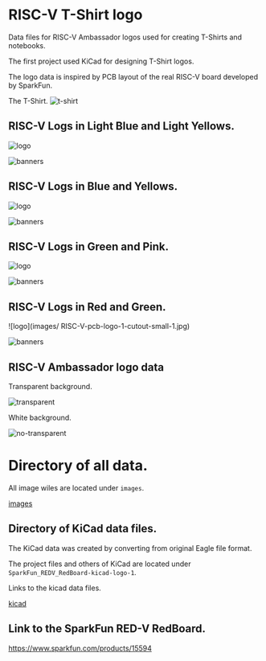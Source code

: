 # RISC-V T-Shirt logo

Data files for RISC-V Ambassador logos used for creating T-Shirts and notebooks.

The first project used KiCad for designing T-Shirt logos.

The logo data is inspired by PCB layout of the real RISC-V board developed by SparkFun.


The T-Shirt.
![t-shirt](t-shirt/back.jpg)


## RISC-V Logs in Light Blue and Light Yellows.

![logo](images/RISC-V-pcb-logo-4-3-3-small.png)

![banners](images/RISC-V-pcb-logo-4-3-2.png)



## RISC-V Logs in Blue and Yellows.

![logo](images/RISC-V-pcb-logo-2-1-cutoff-1-s.jpg)

![banners](images/RISC-V-pcb-logo-2-1.bmp)



## RISC-V Logs in Green and Pink.

![logo](images/RISC-V-pcb-logo-3-1-cutoff-2.bmp)

![banners](images/RISC-V-pcb-logo-3-2.bmp)



## RISC-V Logs in Red and Green.

![logo](images/ RISC-V-pcb-logo-1-cutout-small-1.jpg)

![banners](images/RISC-V-pcb-logo.bmp)



## RISC-V Ambassador logo data

Transparent background.

![transparent](images/riscv_ambassador-stacked-color-1-s.bmp)



White background.

![no-transparent](images/riscv_ambassador-stacked-color-no-transbarant.png)





# Directory of all data.

All image wiles are located under `images`.

[images](images/)



## Directory of KiCad data files.

The KiCad data was created by converting from original Eagle file format.



The project files and others of KiCad are located under ` SparkFun_REDV_RedBoard-kicad-logo-1`.



Links to the kicad data files.

[kicad](SparkFun_REDV_RedBoard-kicad-logo-1)


## Link to the SparkFun RED-V RedBoard.

https://www.sparkfun.com/products/15594
